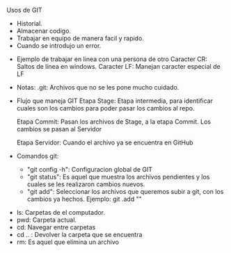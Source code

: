 Usos de GIT

- Historial.
- Almacenar codigo.
- Trabajar en equipo de manera facil y rapido.
- Cuando se introdujo un error.

* Ejemplo de trabajar en linea con una persona de otro
  Caracter CR: Saltos de linea en windows.
  Caracter LF: Manejan caracter especial de LF

* Notas:
  .git: Archivos que no se les pone mucho cuidado.

* Flujo que maneja GIT
  Etapa Stage: Etapa intermedia, para identificar cuales son los cambios para poder pasar los cambios al repo.

  Etapa Commit: Pasan los archivos de Stage, a la etapa Commit. Los cambios se pasan al Servidor

  Etapa Servidor: Cuando el archivo ya se encuentra en GitHub

* Comandos git:
  - "git config -h": Configuracion global de GIT
  - "git status": Es aquel que muestra los archivos pendientes y los cuales se les realizaron cambios nuevos.
  - "git add": Seleccionar los archivos que queremos subir a git, con los cambios ya hechos. Ejemplo: git .add "<Nombre del archivo>"

- ls: Carpetas de el computador.
- pwd: Carpeta actual.
- cd: Navegar entre carpetas
- cd .. : Devolver la carpeta que se encuentra
- rm: Es aquel que elimina un archivo
